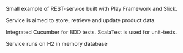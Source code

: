 Small example of REST-service built with Play Framework and Slick.

Service is aimed to store, retrieve and update product data.

Integrated Cucumber for BDD tests. ScalaTest is used for unit-tests.

Service runs on H2 in memory database